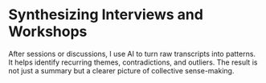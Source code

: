 # Synthesizing Interviews and Workshops

After sessions or discussions, I use AI to turn raw transcripts into patterns. It helps identify recurring themes, contradictions, and outliers. The result is not just a summary but a clearer picture of collective sense-making.
